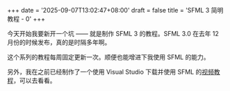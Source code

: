 +++
date = '2025-09-07T13:02:47+08:00'
draft = false
title = 'SFML 3 简明教程 - 0'
+++

今天开始我要新开一个坑 —— 就是制作 SFML 3 的教程。SFML 3.0 在去年 12 月份的时候发布，真的是时隔多年啊。

这个系列的教程每周固定更新一次。顺便也能增进下我使用 SFML 的能力。

另外，我在之前已经制作了一个使用 Visual Studio 下载并使用 SFML 的[视频教程](https://www.bilibili.com/video/BV1myEGz1E2T)，可以去看看。
